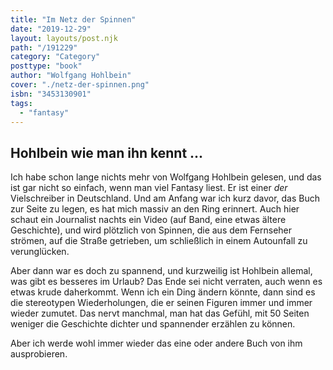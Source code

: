 ```yaml
---
title: "Im Netz der Spinnen"
date: "2019-12-29"
layout: layouts/post.njk
path: "/191229"
category: "Category"
posttype: "book"
author: "Wolfgang Hohlbein"
cover: "./netz-der-spinnen.png"
isbn: "3453130901"
tags:
  - "fantasy"
---
```

## Hohlbein wie man ihn kennt ...

Ich habe schon lange nichts mehr von Wolfgang Hohlbein gelesen, und das ist gar nicht so einfach, wenn man viel Fantasy liest. Er ist einer *der* Vielschreiber in Deutschland. Und am Anfang war ich kurz davor, das Buch zur Seite zu legen, es hat mich massiv an den Ring erinnert. Auch hier schaut ein Journalist nachts ein Video (auf Band, eine etwas ältere Geschichte), und wird plötzlich von Spinnen, die aus dem Fernseher strömen, auf die Straße getrieben, um schließlich in einem Autounfall zu verunglücken.

Aber dann war es doch zu spannend, und kurzweilig ist Hohlbein allemal, was gibt es besseres im Urlaub? Das Ende sei nicht verraten, auch wenn es etwas krude daherkommt. Wenn ich ein Ding ändern könnte, dann sind es die stereotypen Wiederholungen, die er seinen Figuren immer und immer wieder zumutet. Das nervt manchmal, man hat das Gefühl, mit 50 Seiten weniger die Geschichte dichter und spannender erzählen zu können.

Aber ich werde wohl immer wieder das eine oder andere Buch von ihm ausprobieren.
